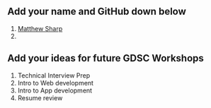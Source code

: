## Add your name and GitHub down below

1. [Matthew Sharp](https://github.com/MattSharp05)
2. 


## Add your ideas for future GDSC Workshops

1. Technical Interview Prep
2. Intro to Web development
3. Intro to App development
4. Resume review


